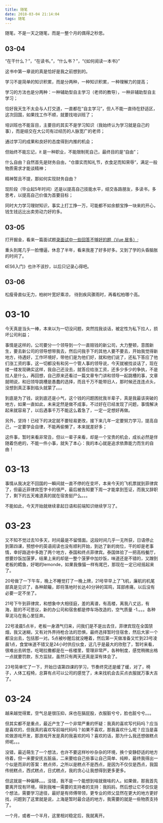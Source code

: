 ```yaml
---
title: 随笔
date: 2018-03-04 21:14:04
tags: 随笔
---
```

随笔，不是一天之随笔，而是一整个月的偶得之秒思。
<!-- more -->
## 03-04

“在干什么？”，“在读书。”，“什么书？”，“《如何阅读一本书》”

这书中第一章说的真是恰好是我之前想到的。

学习不是简单的知识积累，而是分两种，一种知识积累，一种理解力的提高；

学习的方法也是分两种：一种辅助型自主学习（老师的教导），一种非辅助型自主学习；

恰好我天生不太会与人打交道，一直都在“自主学习”，但人不能一直待在舒适区，这次回国，如果找工作不顺，就要找培训班了；

培训班也不能盲目，主要目的其实不是学习知识（我始终认为学习就是自己的事），而是结交在大公司有过经历的人脉宽广的老师；

通过学习的成果和良好的态度得到内推的机会；

但始终不能忘记，it 是一种职业，不能限制死自己，最终目的是“自由”；

什么自由？自然首先是财务自由，“仓廪实而知礼节，衣食足而知荣辱”，满足一般物质需求才能谈精神；

精神暂且不提，那如何实现财务自由？

现阶段（毕业起5年时间）还是以提高自己技能水平，结交各路朋友，多读书，多思考，以提高自己价值为首要目标；

同时大力学习理财知识，事实上打工挣一万，可能都不如余额宝挣一块来的开心，钱生钱远比出卖劳动力好的多。

## 03-05

打开掘金，看来一篇面试题[录面试中一些回答不够好的题（Vue 居多）](https://juejin.im/post/5a9b8417518825558251ce15);

重头到尾几乎一脸懵逼，休息了半年，看来我差了好多好多。又到了学的头昏脑胀的时间了。

《ES6入门》也许不该抄，以后只记录心得吧。

## 03-06

松瘦骨直似无力，柏树叶宽好乘凉，
待到疾风骤雨时，再看松柏哪个高。

# 03-10

今天真是当头一棒，本来以为一切没问题，突然找我谈话，被定性为私下拉人，损坏公司利益；

事情是这样的，公司要分一个领导到一个一直赔钱的新公司，大力整顿，意图新生，要去新公司的领导想带我去，然后问我手下的其他人要不要去，开始我觉得新地方，待遇好，工作环境好，带他们是为他们好，就和他们说了，还私下答应了他们涨工资的事，这一切都没有和另一个管人事的领导说，今天就被找谈话了，现在缕一缕发现确实这样，我自己还没去，就答应给涨工资，还多少多少的争执，不是拉人是什么，再回想，自己原来还看过一篇文章专门讲和领导一起跳槽的事，文章就明说，和旧领导跳槽是愚蠢的选择，而且千万不能带旧人，那时候还连连点头，没想到真正事到临头就蒙了。。。

到底是为了钱，说到底还是小气，这个钱的问题困扰我半辈子，真是我最该突破的地方，如果一直如此，未来定然是做不成事，不过好在已经发现了问题，事情解决起来就容易了，以后遇事千万不能这么着急了，一定一定想好再做。

另外，坚持！已经下的决定就不要轻易更改，接下来几年一定要努力学习，提高自己，一定要学会自律，不能再偷懒了，本来就差好多；

这件事，暂时来看非常丑，但以一辈子来看，却是一个宝贵的机会，成长必然是伴随着伤疤的，不能一件小事，就失了本心：我的本心就是追求依靠能力而生的自由！

# 03-13

事情从我决定不回国的一瞬间就一直不停的在变坏，本来今天的飞机票就到菲律宾了，但最近菲律宾签字卡的很严，最后被告知要下周一才能拿到签证，而我又辞职了，剩下的五天难道真的就在宿舍挺尸么。。。

不能如此，今天开始就继续拿起日语和前端知识继续学习了。

# 03-23

又不知不觉过去10多天，时间最是不留情面。这段时间几乎一无所获，日语停止到第四课，预想中的英语阅读也没有顺利开始，到达了新的岗位，干的却是老事情，幸好路途中多跑了两个地方，泰国和终点菲律宾。泰国体验了一把高档餐厅，想要炒饭加菠萝，结果上来的却是一整个菠萝中加炒饭，味道还是不错的，又蹭到老板的鳕鱼，好喝的lemonde，如果我像猫一样有尾巴，那现在一定已经摇起来了。

20号做了一下午车，晚上不睡觉打了一晚上牌，21号早早上了飞机，廉航的机尾部真是见识了，各种颠簸，即将落地时长达40分钟的耳鸣，耳部疼痛，以后没有必要一定不坐了。

21号下午到菲律宾，和想象中大相径庭，差的离谱，有高楼，离我八丈远，有海，脏的不可思议，新的办公司和宿舍都是停车场改造的，空气质量 -1.。。。各种草泥马在我心里狂奔。

22号凌晨5点半，老板一身酒气归来，问我们是不是出去住，菲律宾现在全国禁烟，我又迷糊，又有对外界持枪合法的恐惧，最终选择暂时住宿舍，然后大家一个都没出去，包括那一对。5点被吵醒后就没睡着，然后第一天做准备又忙到23号凌晨1点，食堂味道不错又是24小时供应伙食，这几乎是最大的欣慰了，暂时来看，很难出去转悠，吃喝拉撒都是在一栋楼里，管理非常严，各种制度，感觉稍微出格一点就要罚款，东方监狱，虽然只有两天还真是深有体会了。

23号简单忙了一下，开始日语第四课的学习，节奏终究还是缓了缓，对了，椅子，人体工程椅，总算有点可以公司的感觉了，未来找机会去买点衣服就万事大吉了。

# 03-24

越来越觉得累，空气总是很压抑，床也在膈屁股，衣服脏兮兮，脸也脏兮兮。。。

但其实都不是重点，最近产生了一个非常严重的怀疑：我真的喜欢写代码吗？应当是喜欢的，但我真的喜欢写前端代码吗？如果不喜欢，那我喜欢什么呢？应当是喜欢做游戏开发，那游戏开发是真的我喜欢的吗？喜欢的话，那为什么我还想做糕点师呢。。。

没错，最近萌生了一个想法，也许不要这样吵吵杂杂的环境，换个安静舒适的地方待着，但一来要安抚五脏庙，二来要给自己些事让自己简单、纯粹，最终我得出一个似是而非的答案：糕点师，之所以是糕点不是西点，是因为不仅仅是西点，我国传统糕点，西式糕点，日式糕点，我的贪心让我想得到更多更多。

但这就是一种偏移。。。没错，我不是一个能想到啥就做啥的人。如果做，那我首先要离开现有环境，得到我唯一需要的支持者的支持：我妈妈，然后想让它不仅仅是个想法，需要学习途径，最好是有师傅带领，更专业的师父显然在更大的地方更好找，问题到了这里就是说，上海是暂时最合适的地方，我需要的就是一些物质支持了。

一个月，或者一个半月，这里相对稳定后，我就离开。